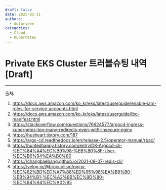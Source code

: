```yaml
---
draft: false
date: 2025-03-11
authors:
  - dotoryeee
categories:
  - Cloud
  - Kubernetes
---
```

# Private EKS Cluster 트러블슈팅 내역[Draft]

<!-- more -->




---
출처:

1. https://docs.aws.amazon.com/ko_kr/eks/latest/userguide/enable-iam-roles-for-service-accounts.html
2. https://docs.aws.amazon.com/ko_kr/eks/latest/userguide/lbc-manifest.html
3. https://stackoverflow.com/questions/76624577/argocd-ingress-kubernetes-too-many-redirects-even-with-insecure-nginx
4. https://husheart.tistory.com/187
5. https://argo-cd.readthedocs.io/en/release-2.5/operator-manual/rbac/
6. https://huntedhappy.tistory.com/entry/DK-Argocd-cli-%EC%84%A4%EC%B9%98-%EB%B0%8F-User-%EC%B6%94%EA%B0%80
7. https://changbaebang.github.io/2021-08-07-redis-cli/
8. https://velog.io/@broccolism/nginx-%EC%82%BD%EC%A7%88%ED%95%98%EA%B8%B0-%EB%94%B1-%EC%A2%8B%EC%9D%80-%EC%84%A4%EC%A0%95

